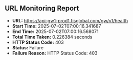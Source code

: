 ## URL Monitoring Report

- **URL:** https://api-gw1-prod1.fisglobal.com/gw/v1/health
- **Start Time:** 2025-07-02T07:00:16.341687
- **End Time:** 2025-07-02T07:00:16.568071
- **Total Time Taken:** 0.226384 seconds
- **HTTP Status Code:** 403
- **Status:** Failure
- **Failure Reason:** HTTP Status Code: 403
